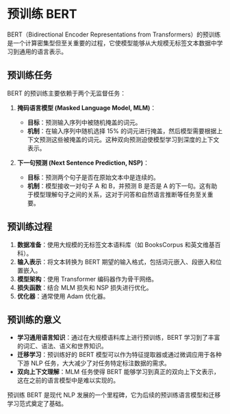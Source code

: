 # 预训练 BERT

BERT（Bidirectional Encoder Representations from Transformers）的预训练是一个计算密集型但至关重要的过程，它使模型能够从大规模无标签文本数据中学习到通用的语言表示。

## 预训练任务

BERT 的预训练主要依赖于两个无监督任务：

1.  **掩码语言模型 (Masked Language Model, MLM)**：
    -   **目标**：预测输入序列中被随机掩盖的词元。
    -   **机制**：在输入序列中随机选择 15% 的词元进行掩盖，然后模型需要根据上下文预测这些被掩盖的词元。这种双向预测迫使模型学习到深度的上下文表示。

2.  **下一句预测 (Next Sentence Prediction, NSP)**：
    -   **目标**：预测两个句子是否在原始文本中是连续的。
    -   **机制**：模型接收一对句子 A 和 B，并预测 B 是否是 A 的下一句。这有助于模型理解句子之间的关系，这对于问答和自然语言推断等任务至关重要。

## 预训练过程

1.  **数据准备**：使用大规模的无标签文本语料库（如 BooksCorpus 和英文维基百科）。
2.  **输入表示**：将文本转换为 BERT 期望的输入格式，包括词元嵌入、段嵌入和位置嵌入。
3.  **模型架构**：使用 Transformer 编码器作为骨干网络。
4.  **损失函数**：结合 MLM 损失和 NSP 损失进行优化。
5.  **优化器**：通常使用 Adam 优化器。

## 预训练的意义

- **学习通用语言知识**：通过在大规模语料库上进行预训练，BERT 学习到了丰富的词汇、语法、语义和世界知识。
- **迁移学习**：预训练好的 BERT 模型可以作为特征提取器或通过微调应用于各种下游 NLP 任务，大大减少了对任务特定标注数据的需求。
- **双向上下文理解**：MLM 任务使得 BERT 能够学习到真正的双向上下文表示，这在之前的语言模型中是难以实现的。

预训练 BERT 是现代 NLP 发展的一个里程碑，它为后续的预训练语言模型和迁移学习范式奠定了基础。
